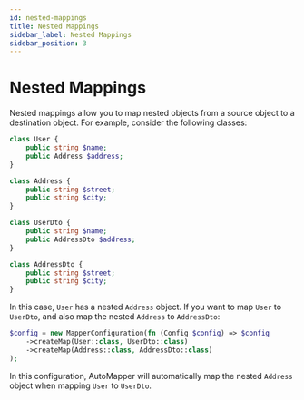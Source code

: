 ```yaml
---
id: nested-mappings
title: Nested Mappings
sidebar_label: Nested Mappings
sidebar_position: 3
---
```


# Nested Mappings

Nested mappings allow you to map nested objects from a source object to a destination object. 
For example, consider the following classes:

```php
class User {
    public string $name;
    public Address $address;
}

class Address {
    public string $street;
    public string $city;
}

class UserDto {
    public string $name;
    public AddressDto $address;
}

class AddressDto {
    public string $street;
    public string $city;
}
```

In this case, `User` has a nested `Address` object. If you want to map `User` to `UserDto`, and also map 
the nested `Address` to `AddressDto`:

```php
$config = new MapperConfiguration(fn (Config $config) => $config
    ->createMap(User::class, UserDto::class)
    ->createMap(Address::class, AddressDto::class)
);
```

In this configuration, AutoMapper will automatically map the nested `Address` object when mapping `User` to `UserDto`.
